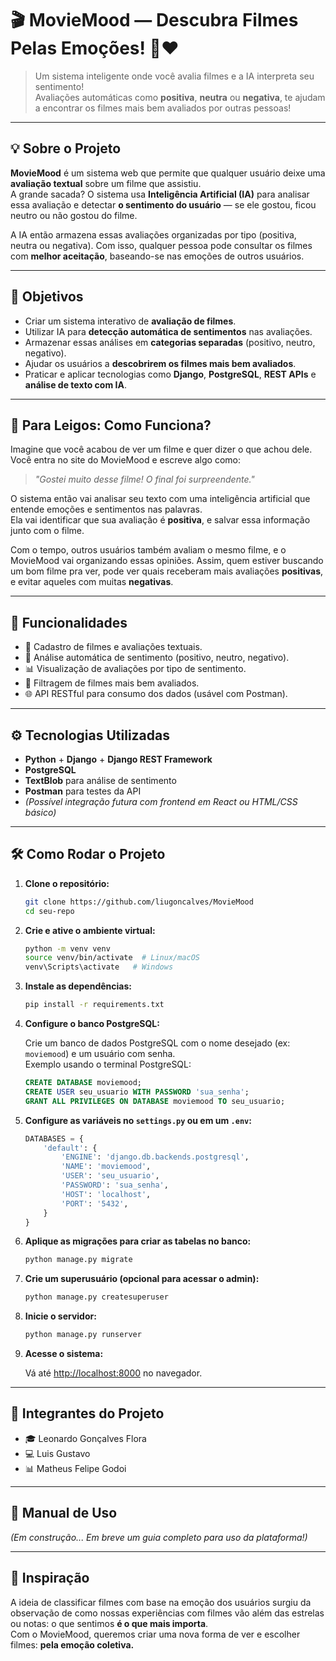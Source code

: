 
# 🎬 **MovieMood** — Descubra Filmes Pelas Emoções! 🤖❤️  

> Um sistema inteligente onde você avalia filmes e a IA interpreta seu sentimento!  
> Avaliações automáticas como **positiva**, **neutra** ou **negativa**, te ajudam a encontrar os filmes mais bem avaliados por outras pessoas!

---

## 💡 Sobre o Projeto

**MovieMood** é um sistema web que permite que qualquer usuário deixe uma **avaliação textual** sobre um filme que assistiu.  
A grande sacada? O sistema usa **Inteligência Artificial (IA)** para analisar essa avaliação e detectar **o sentimento do usuário** — se ele gostou, ficou neutro ou não gostou do filme.

A IA então armazena essas avaliações organizadas por tipo (positiva, neutra ou negativa). Com isso, qualquer pessoa pode consultar os filmes com **melhor aceitação**, baseando-se nas emoções de outros usuários.

---

## 🎯 Objetivos

- Criar um sistema interativo de **avaliação de filmes**.
- Utilizar IA para **detecção automática de sentimentos** nas avaliações.
- Armazenar essas análises em **categorias separadas** (positivo, neutro, negativo).
- Ajudar os usuários a **descobrirem os filmes mais bem avaliados**.
- Praticar e aplicar tecnologias como **Django**, **PostgreSQL**, **REST APIs** e **análise de texto com IA**.

---

## 🤖 Para Leigos: Como Funciona?

Imagine que você acabou de ver um filme e quer dizer o que achou dele.  
Você entra no site do MovieMood e escreve algo como:

> *"Gostei muito desse filme! O final foi surpreendente."*

O sistema então vai analisar seu texto com uma inteligência artificial que entende emoções e sentimentos nas palavras.  
Ela vai identificar que sua avaliação é **positiva**, e salvar essa informação junto com o filme.

Com o tempo, outros usuários também avaliam o mesmo filme, e o MovieMood vai organizando essas opiniões. Assim, quem estiver buscando um bom filme pra ver, pode ver quais receberam mais avaliações **positivas**, e evitar aqueles com muitas **negativas**.

---

## 🚀 Funcionalidades

- 📝 Cadastro de filmes e avaliações textuais.
- 🤖 Análise automática de sentimento (positivo, neutro, negativo).
- 📊 Visualização de avaliações por tipo de sentimento.
- 🔎 Filtragem de filmes mais bem avaliados.
- 🌐 API RESTful para consumo dos dados (usável com Postman).

---

## ⚙️ Tecnologias Utilizadas

- **Python** + **Django** + **Django REST Framework**  
- **PostgreSQL**  
- **TextBlob** para análise de sentimento  
- **Postman** para testes da API  
- *(Possível integração futura com frontend em React ou HTML/CSS básico)*

---

## 🛠 Como Rodar o Projeto

1. **Clone o repositório:**

   ```bash
   git clone https://github.com/liugoncalves/MovieMood
   cd seu-repo
   ```

2. **Crie e ative o ambiente virtual:**

   ```bash
   python -m venv venv
   source venv/bin/activate  # Linux/macOS
   venv\Scripts\activate   # Windows
   ```

3. **Instale as dependências:**

   ```bash
   pip install -r requirements.txt
   ```

4. **Configure o banco PostgreSQL:**

   Crie um banco de dados PostgreSQL com o nome desejado (ex: `moviemood`) e um usuário com senha.  
   Exemplo usando o terminal PostgreSQL:

   ```sql
   CREATE DATABASE moviemood;
   CREATE USER seu_usuario WITH PASSWORD 'sua_senha';
   GRANT ALL PRIVILEGES ON DATABASE moviemood TO seu_usuario;
   ```

5. **Configure as variáveis no `settings.py` ou em um `.env`:**

   ```python
   DATABASES = {
       'default': {
           'ENGINE': 'django.db.backends.postgresql',
           'NAME': 'moviemood',
           'USER': 'seu_usuario',
           'PASSWORD': 'sua_senha',
           'HOST': 'localhost',
           'PORT': '5432',
       }
   }
   ```

6. **Aplique as migrações para criar as tabelas no banco:**

   ```bash
   python manage.py migrate
   ```

7. **Crie um superusuário (opcional para acessar o admin):**

   ```bash
   python manage.py createsuperuser
   ```

8. **Inicie o servidor:**

   ```bash
   python manage.py runserver
   ```

9. **Acesse o sistema:**

   Vá até [http://localhost:8000](http://localhost:8000) no navegador.

---

## 👥 Integrantes do Projeto

- 🎓 Leonardo Gonçalves Flora  
- 💻 Luis Gustavo  
- 📊 Matheus Felipe Godoi  

---

## 📖 Manual de Uso

*(Em construção... Em breve um guia completo para uso da plataforma!)*

---

## 🧠 Inspiração

A ideia de classificar filmes com base na emoção dos usuários surgiu da observação de como nossas experiências com filmes vão além das estrelas ou notas: o que sentimos **é o que mais importa**.  
Com o MovieMood, queremos criar uma nova forma de ver e escolher filmes: **pela emoção coletiva.**